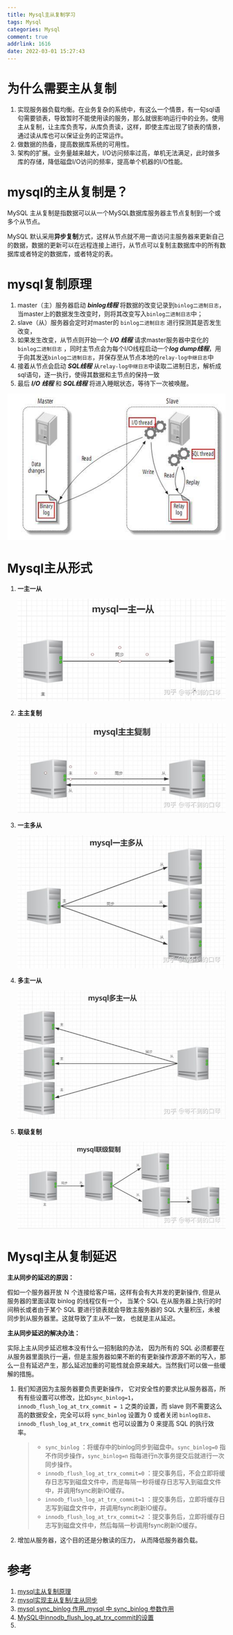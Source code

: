 ```yaml
---
title: Mysql主从复制学习
tags: Mysql
categories: Mysql
comment: true
addrlink: 1616
date: 2022-03-01 15:27:43
---
```





# 为什么需要主从复制

1. 实现服务器负载均衡。在业务复杂的系统中，有这么一个情景，有一句sql语句需要锁表，导致暂时不能使用读的服务，那么就很影响运行中的业务。使用主从复制，让主库负责写，从库负责读，这样，即使主库出现了锁表的情景，通过读从库也可以保证业务的正常运作。
1. 做数据的热备，提高数据库系统的可用性。
1. 架构的扩展。业务量越来越大，I/O访问频率过高，单机无法满足，此时做多库的存储，降低磁盘I/O访问的频率，提高单个机器的I/O性能。



# mysql的主从复制是？

MySQL 主从复制是指数据可以从一个MySQL数据库服务器主节点复制到一个或多个从节点。

MySQL 默认采用**异步复制**方式，这样从节点就不用一直访问主服务器来更新自己的数据，数据的更新可以在远程连接上进行，从节点可以复制主数据库中的所有数据库或者特定的数据库，或者特定的表。



# mysql复制原理

1. master（主）服务器启动 ***binlog线程*** 将数据的改变记录到`binlog二进制日志`，当master上的数据发生改变时，则将其改变写入`binlog二进制日志`中；
2. slave（从）服务器会定时对master的 `binlog二进制日志` 进行探测其是否发生改变，
3. 如果发生改变，从节点则开始一个 ***I/O 线程*** 请求master服务器中变化的 `binlog二进制日志` ，同时主节点会为每个I/O线程启动一个***log dump线程***，用于向其发送`binlog二进制日志`，并保存至从节点本地的`relay-log中继日志`中
4. 接着从节点会启动 ***SQL线程*** 从`relay-log中继日志`中读取二进制日志，解析成sql语句，逐一执行，使得其数据和主节点的保持一致
5. 最后 ***I/O 线程*** 和 ***SQL线程*** 将进入睡眠状态，等待下一次被唤醒。

![img](./Mysql主从复制学习/1.jpg)



# Mysql主从形式

1. **一主一从**

   ![img](./Mysql主从复制学习/2.jpg)

2. **主主复制**

   ![img](./Mysql主从复制学习/3.jpg)

3. **一主多从**

   ![img](./Mysql主从复制学习/4.jpg)

4. **多主一从**

   ![img](./Mysql主从复制学习/5.jpg)

5. **联级复制**

   ![img](./Mysql主从复制学习/6.jpg)





# Mysql主从复制延迟

**主从同步的延迟的原因：**

假如一个服务器开放 Ｎ 个连接给客户端，这样有会有大并发的更新操作, 但是从服务器的里面读取 binlog 的线程仅有一个， 当某个 SQL 在从服务器上执行的时间稍长或者由于某个 SQL 要进行锁表就会导致主服务器的 SQL 大量积压，未被同步到从服务器里。这就导致了主从不一致， 也就是主从延迟。

**主从同步延迟的解决办法：**

实际上主从同步延迟根本没有什么一招制敌的办法， 因为所有的 SQL 必须都要在从服务器里面执行一遍，但是主服务器如果不断的有更新操作源源不断的写入，那么一旦有延迟产生，那么延迟加重的可能性就会原来越大。当然我们可以做一些缓解的措施。

1. 我们知道因为主服务器要负责更新操作， 它对安全性的要求比从服务器高，所有有些设置可以修改，比如`sync_binlog=1`，`innodb_flush_log_at_trx_commit = 1` 之类的设置，而 slave 则不需要这么高的数据安全，完全可以将 `sync_binlog` 设置为 0 或者关闭 `binlog日志`、`innodb_flush_log_at_trx_commit` 也可以设置为 0 来提高 SQL 的执行效率。

   > - `sync_binlog` ：将缓存中的binlog同步到磁盘中。`sync_binlog=0` 指不作同步操作，`sync_binlog=n` 指每进行n次事务提交后就进行一次同步操作。
   > - `innodb_flush_log_at_trx_commit=0` ：提交事务后，不会立即将缓存日志写到磁盘文件中，而是每隔一秒将缓存日志写入到磁盘文件中，并调用fsync刷新IO缓存。
   > - `innodb_flush_log_at_trx_commit=1` ：提交事务后，立即将缓存日志写到磁盘文件中，并调用fsync刷新IO缓存。
   > - `innodb_flush_log_at_trx_commit=2` ：提交事务后，立即将缓存日志写到磁盘文件中，然后每隔一秒调用fsync刷新IO缓存。

2. 增加从服务器，这个目的还是分散读的压力， 从而降低服务器负载。






# 参考

1. [mysql主从复制原理](https://zhuanlan.zhihu.com/p/96212530)
2. [mysql实现主从复制/主从同步](https://www.jianshu.com/p/19cb0f16dea4)
2. [mysql sync_binlog 作用_mysql 中 sync_binlog 参数作用](https://blog.csdn.net/weixin_40003046/article/details/113435280)
2. [MySQL中innodb_flush_log_at_trx_commit的设置](https://www.cnblogs.com/jpfss/p/10772952.html)
2. 
